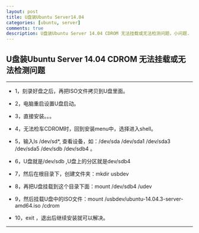 ```yaml
---
layout: post
title: U盘装Ubuntu Server14.04
categories: [ubuntu, server]
comments: true
description: U盘装Ubuntu Server 14.04 CDROM 无法挂载或无法检测问题，小问题.
---
```


## U盘装Ubuntu Server 14.04 CDROM 无法挂载或无法检测问题

---

* 1，刻录好盘之后，再把ISO文件拷贝到U盘里面。

* 2，电脑重启设置U盘启动。

* 3，直接安装。。。

* 4，无法检车CDROM时，回到安装menu中，选择进入shell。

* 5，输入ls /dev/sd*, 查看设备，如：/dev/sda /dev/sda1 /dev/sda3 /dev/sda5 /dev/sdb /dev/sdb4 。

* 6，U盘就是/dev/sdb ,U盘上的分区就是dev/sdb4

* 7，然后在根目录下，创建文件夹：mkdir usbdev

* 8，再把U盘挂载到这个目录下面：mount /dev/sdb4 /udev

* 9，然后挂载U盘中的ISO文件：mount /usbdev/ubuntu-14.04.3-server-amd64.iso  /cdrom

* 10，exit ，退出后继续安装就可以解决。

---










